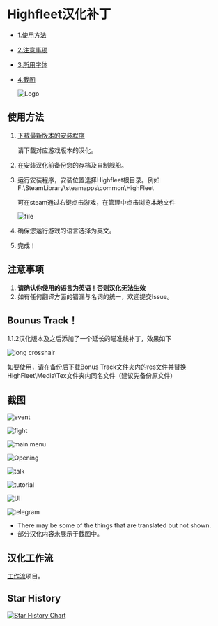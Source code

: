 


# Highfleet汉化补丁
* [1.使用方法](#使用方法)

* [2.注意事项](#注意事项)

* [3.所用字体](#所用字体)

* [4.截图](#截图)

  ![Logo](https://github.com/Xchiliarch/Xchiliarch_Image_Host/blob/master/logo%E9%95%BF.png)


## 使用方法
1. [下载最新版本的安装程序](https://github.com/Xchiliarch/Highfleet-Chinese-localization/releases/)

   请下载对应游戏版本的汉化。

2. 在安装汉化前备份您的存档及自制舰船。

3. 运行安装程序，安装位置选择Highfleet根目录。例如
   F:\SteamLibrary\steamapps\common\HighFleet

   可在steam通过右键点击游戏，在管理中点击浏览本地文件

   ![file](https://raw.githubusercontent.com/Xchiliarch/Xchiliarch_Image_Host/master/file.png)

4. 确保您运行游戏的语言选择为英文。

5. 完成！



## 注意事项
1. **请确认你使用的语言为英语！否则汉化无法生效**
3. 如有任何翻译方面的错漏与名词的统一，欢迎提交Issue。

## Bounus Track！
1.1.2汉化版本及之后添加了一个延长的瞄准线补丁，效果如下

![long crosshair](https://github.com/Xchiliarch/Highfleet-Chinese-localization/blob/master/Screenshots/Long_crosshair.jpg)

如要使用，请在备份后下载Bonus Track文件夹内的res文件并替换HighFleet\Media\Tex文件夹内同名文件（建议先备份原文件）

## 截图

![event](https://raw.githubusercontent.com/Xchiliarch/Xchiliarch_Image_Host/master/event.jpg)

![fight](https://raw.githubusercontent.com/Xchiliarch/Xchiliarch_Image_Host/master/fight.jpg)

![main menu](https://github.com/Xchiliarch/Highfleet-Chinese-localization/blob/master/Screenshots/main%20menu.jpg)

![Opening](https://github.com/Xchiliarch/Highfleet-Chinese-localization/blob/master/Screenshots/Opening.jpg)

![talk](https://github.com/Xchiliarch/Highfleet-Chinese-localization/blob/master/Screenshots/talk.jpg)

![tutorial](https://github.com/Xchiliarch/Highfleet-Chinese-localization/blob/master/Screenshots/tutorial.jpg)

![UI](https://github.com/Xchiliarch/Highfleet-Chinese-localization/blob/master/Screenshots/UI.jpg)

![telegram](https://github.com/Xchiliarch/Highfleet-Chinese-localization/blob/master/Screenshots/telegram.jpg)
- There may be some of the things that are translated but not shown.
- 部分汉化内容未展示于截图中。

## 汉化工作流

[工作流](https://github.com/Xchiliarch/Highfleet_chinese_work)项目。

## Star History

[![Star History Chart](https://api.star-history.com/svg?repos=Xchiliarch/Highfleet-Chinese-localization&type=Date)](https://star-history.com/#Xchiliarch/Highfleet-Chinese-localization&Date)

